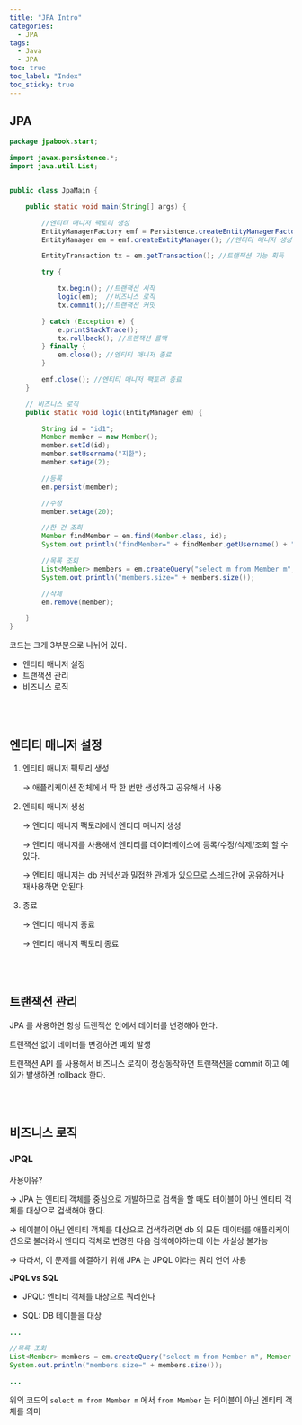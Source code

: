 ```yaml
---
title: "JPA Intro"
categories:
  - JPA
tags:
  - Java
  - JPA
toc: true
toc_label: "Index"
toc_sticky: true
---
```


## JPA

```java
package jpabook.start;

import javax.persistence.*;
import java.util.List;


public class JpaMain {

    public static void main(String[] args) {

        //엔티티 매니저 팩토리 생성
        EntityManagerFactory emf = Persistence.createEntityManagerFactory("jpabook");
        EntityManager em = emf.createEntityManager(); //엔티티 매니저 생성

        EntityTransaction tx = em.getTransaction(); //트랜잭션 기능 획득

        try {

            tx.begin(); //트랜잭션 시작
            logic(em);  //비즈니스 로직
            tx.commit();//트랜잭션 커밋

        } catch (Exception e) {
            e.printStackTrace();
            tx.rollback(); //트랜잭션 롤백
        } finally {
            em.close(); //엔티티 매니저 종료
        }

        emf.close(); //엔티티 매니저 팩토리 종료
    }

    // 비즈니스 로직
    public static void logic(EntityManager em) {

        String id = "id1";
        Member member = new Member();
        member.setId(id);
        member.setUsername("지한");
        member.setAge(2);

        //등록
        em.persist(member);

        //수정
        member.setAge(20);

        //한 건 조회
        Member findMember = em.find(Member.class, id);
        System.out.println("findMember=" + findMember.getUsername() + ", age=" + findMember.getAge());

        //목록 조회
        List<Member> members = em.createQuery("select m from Member m", Member.class).getResultList();
        System.out.println("members.size=" + members.size());

        //삭제
        em.remove(member);

    }
}
```

코드는 크게 3부분으로 나뉘어 있다.

- 엔티티 매니저 설정
- 트랜잭션 관리
- 비즈니스 로직

<br>
<br>

## 엔티티 매니저 설정

1. 엔티티 매니저 팩토리 생성

    → 애플리케이션 전체에서 딱 한 번만 생성하고 공유해서 사용

2. 엔티티 매니저 생성

    → 엔티티 매니저 팩토리에서 엔티티 매니저 생성

    → 엔티티 매니저를 사용해서 엔티티를 데이터베이스에 등록/수정/삭제/조회 할 수 있다.

    → 엔티티 매니저는 db 커넥션과 밀접한 관계가 있으므로 스레드간에 공유하거나 재사용하면 안된다.

3. 종료

    → 엔티티 매니저 종료

    → 엔티티 매니저 팩토리 종료

<br>
<br>

## 트랜잭션 관리

JPA 를 사용하면 항상 트랜잭션 안에서 데이터를 변경해야 한다.

트랜잭션 없이 데이터를 변경하면 예외 발생

트랜잭션 API 를 사용해서 비즈니스 로직이 정상동작하면 트랜잭션을 commit 하고 예외가 발생하면 rollback 한다.

<br>
<br>

## 비즈니스 로직

### JPQL

사용이유?

→ JPA 는 엔티티 객체를 중심으로 개발하므로 검색을 할 때도 테이블이 아닌 엔티티 객체를 대상으로 검색해야 한다.

→ 테이블이 아닌 엔티티 객체를 대상으로 검색하려면 db 의 모든 데이터를 애플리케이션으로 불러와서 엔티티 객체로 변경한 다음 검색해야하는데 이는 사실상 불가능

→ 따라서, 이 문제를 해결하기 위해 JPA 는 JPQL 이라는 쿼리 언어 사용

**JPQL vs SQL**

* JPQL: 엔티티 객체를 대상으로 쿼리한다

* SQL: DB 테이블을 대상

```java
...

//목록 조회
List<Member> members = em.createQuery("select m from Member m", Member.class).getResultList();
System.out.println("members.size=" + members.size());

...
```

위의 코드의 `select m from Member m` 에서 `from Member` 는 테이블이 아닌 엔티티 객체를 의미
